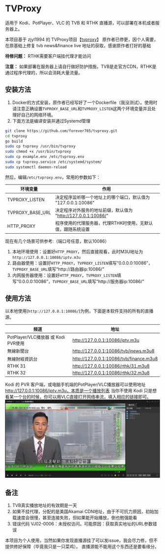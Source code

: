 # TVProxy

适用于 Kodi、PotPlayer、VLC 的 TVB 和 RTHK 直播源，可以部署在本机或者服务器上。

本项目基于 zjyl1994 的 TVProxy项目【[tvproxy](https://github.com/zjyl1994/tvproxy)】
原作者已停更，因个人需要，在原基础上修复 tvb news&finance live 地址的获取，感谢原作者打好的基础

**待修问题：** RTHK需要客户端挂代理才能访问

**注意：** 如果部署在服务器上请自行做好防护措施，TVB是走官方CDN，RTHK是通过程序代理的，所以会消耗大量流量。

## 安装方法
1. Docker的方式安装，原作者已经写好了一个Dockerfile（我没测试）。使用时请注意正确设置`TVPROXY_BASE_URL`和`TVPROXY_LISTEN`这两个环境变量并且处理好自己的网络环境。
2. 下面方法是编译安装并通过Systemd管理
```bash
git clone https://github.com/forever765/tvproxy.git
cd tvproxy
go build
sudo cp tvproxy /usr/bin/tvproxy
sudo chmod +x /usr/bin/tvproxy
sudo cp example.env /etc/tvproxy.env
sudo cp tvproxy.service /etc/systemd/system/
sudo systemctl daemon-reload
```

然后，编辑`/etc/tvproxy.env`，常用的参数如下：

|环境变量|作用|
|---|---|
|TVPROXY_LISTEN|决定程序监听哪一个地址上的哪个端口，默认值为 "127.0.0.1:10086"|
|TVPROXY_BASE_URL|决定程序对外服务的地址前缀，默认值为 "http://127.0.0.1:10086/"|
|HTTP_PROXY|程序使用的代理服务器，代理RTHK时使用，无默认值，跟随系统设置|

现在有几个场景可供参考:（端口号任意，默认10086）

1. 本地环境使用：设置好`HTTP_PROXY`，然后直接观看，此时M3U地址为`http://127.0.0.1:10086/iptv.m3u`
2. 路由器使用：设置好`HTTP_PROXY`，`TVPROXY_LISTEN`填写“0.0.0.0:10086”，`TVPROXY_BASE_URL`填写“http://路由器ip:10086/”
3. 内网服务器使用：设置好`HTTP_PROXY`，`TVPROXY_LISTEN`填写“0.0.0.0:10086”，`TVPROXY_BASE_URL`填写“http://服务器ip:10086/”

## 使用方法

以本地使用(`http://127.0.0.1:10086/`)为例，下面是本软件支持的所有的直播源。

|频道|地址|
|---|---|
|PotPlayer/VLC播放器 或 Kodi PVR使用|http://127.0.0.1:10086/iptv.m3u|
|無線新聞台|http://127.0.0.1:10086/tvb/inews.m3u8|
|無線財經資訊台|http://127.0.0.1:10086/tvb/finance.m3u8|
|RTHK 31|http://127.0.0.1:10086/rthk/31.m3u8|
|RTHK 32|http://127.0.0.1:10086/rthk/32.m3u8|


Kodi 的 PVR 客户端，或电脑手机端的PotPlayer/VLC播放器可以使用地址 http://127.0.0.1:10086/iptv.m3u，本质是一个播放列表
当你不使用 Kodi 只是想看某一个台的时候，你可以用VLC直接打开网络串流，填入相应的链接即可。
![image](https://github.com/forever765/tvproxy/blob/master/img/potplayer.png)

## 备注
1. TVB真实播放地址的有效期是一天
2. 如果不挂代理，分配的是美国Akamai CDN地址，由于不可抗力原因，初始加载速度会很慢，甚至连接失败，但如果能开始播放，倒也勉强能看
3. 错误代码 VJ02-0006：未授权访问。可能原因：获取真实地址的URL参数错误

本项目为个人使用，当然如果你发现直播源挂了可以发issue，我会尽力修，但不提供修好保障（毕竟我只是一只菜鸡）。
直播源能不能用这个东西还是要看缘分。

